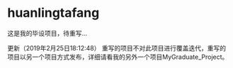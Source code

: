 # huanlingtafang
这是我的毕设项目，待重写...

更新（2019年2月25日18:12:48） 重写的项目不对此项目进行覆盖迭代，重写的项目以另一个项目方式发布，详细请看我的另外一个项目MyGraduate_Project。
